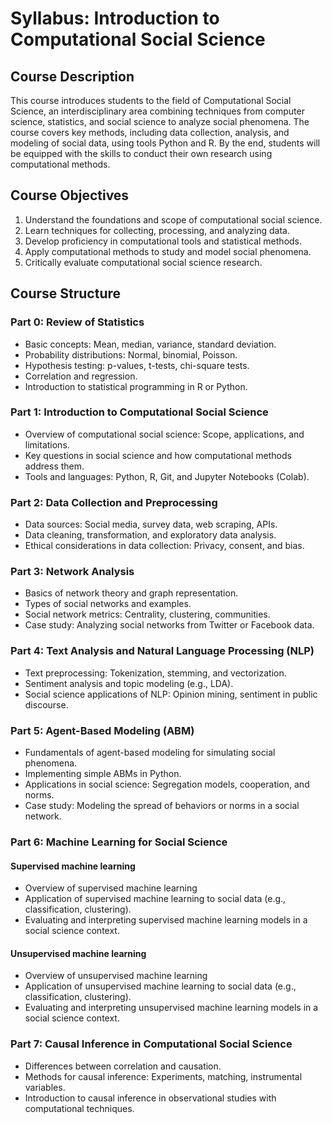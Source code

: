 # Syllabus: Introduction to Computational Social Science

## Course Description
This course introduces students to the field of Computational Social Science, an interdisciplinary area combining techniques from computer science, statistics, and social science to analyze social phenomena. The course covers key methods, including data collection, analysis, and modeling of social data, using tools Python and R. By the end, students will be equipped with the skills to conduct their own research using computational methods.

## Course Objectives
1. Understand the foundations and scope of computational social science.
2. Learn techniques for collecting, processing, and analyzing data.
3. Develop proficiency in computational tools and statistical methods.
4. Apply computational methods to study and model social phenomena.
5. Critically evaluate computational social science research.

## Course Structure

### **Part 0: Review of Statistics**
- Basic concepts: Mean, median, variance, standard deviation.
- Probability distributions: Normal, binomial, Poisson.
- Hypothesis testing: p-values, t-tests, chi-square tests.
- Correlation and regression.
- Introduction to statistical programming in R or Python.


### **Part 1: Introduction to Computational Social Science**
- Overview of computational social science: Scope, applications, and limitations.
- Key questions in social science and how computational methods address them.
- Tools and languages: Python, R, Git, and Jupyter Notebooks (Colab).

### **Part 2: Data Collection and Preprocessing**
- Data sources: Social media, survey data, web scraping, APIs.
- Data cleaning, transformation, and exploratory data analysis.
- Ethical considerations in data collection: Privacy, consent, and bias.

### **Part 3: Network Analysis**
- Basics of network theory and graph representation.
- Types of social networks and examples.
- Social network metrics: Centrality, clustering, communities.
- Case study: Analyzing social networks from Twitter or Facebook data.

### **Part 4: Text Analysis and Natural Language Processing (NLP)**
- Text preprocessing: Tokenization, stemming, and vectorization.
- Sentiment analysis and topic modeling (e.g., LDA).
- Social science applications of NLP: Opinion mining, sentiment in public discourse.

### **Part 5: Agent-Based Modeling (ABM)**
- Fundamentals of agent-based modeling for simulating social phenomena.
- Implementing simple ABMs in Python.
- Applications in social science: Segregation models, cooperation, and norms.
- Case study: Modeling the spread of behaviors or norms in a social network.

### **Part 6: Machine Learning for Social Science**
#### Supervised machine learning
- Overview of supervised machine learning
- Application of supervised machine learning to social data (e.g., classification, clustering).
- Evaluating and interpreting supervised machine learning models in a social science context.

#### Unsupervised machine learning
- Overview of unsupervised machine learning
- Application of unsupervised machine learning to social data (e.g., classification, clustering).
- Evaluating and interpreting unsupervised machine learning models in a social science context.

### **Part 7: Causal Inference in Computational Social Science**
- Differences between correlation and causation.
- Methods for causal inference: Experiments, matching, instrumental variables.
- Introduction to causal inference in observational studies with computational techniques.

